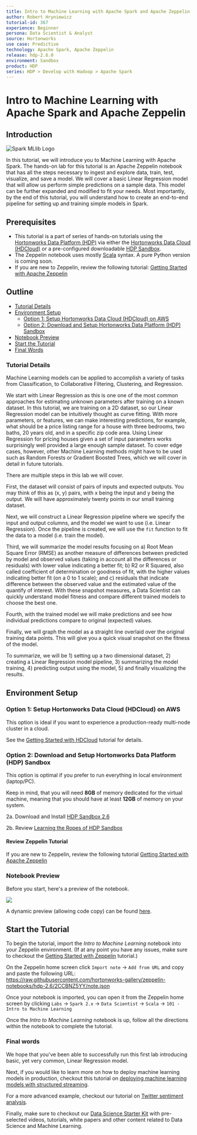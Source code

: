 ```yaml
---
title: Intro to Machine Learning with Apache Spark and Apache Zeppelin
author: Robert Hryniewicz
tutorial-id: 367
experience: Beginner
persona: Data Scientist & Analyst
source: Hortonworks
use case: Predictive
technology: Apache Spark, Apache Zeppelin
release: hdp-2.6.0
environment: Sandbox
product: HDP
series: HDP > Develop with Hadoop > Apache Spark
---
```



# Intro to Machine Learning with Apache Spark and Apache Zeppelin

## Introduction

![Spark MLlib Logo](assets/spark-mllib-logo.png)

In this tutorial, we will introduce you to Machine Learning with Apache Spark. The hands-on lab for this tutorial is an Apache Zeppelin notebook that has all the steps necessary to ingest and explore data, train, test, visualize, and save a model. We will cover a basic Linear Regression model that will allow us perform simple predictions on a sample data. This model can be further expanded and modified to fit your needs. Most importantly, by the end of this tutorial, you will understand how to create an end-to-end pipeline for setting up and training simple models in Spark.

## Prerequisites

-   This tutorial is a part of series of hands-on tutorials using the [Hortonworks Data Platform (HDP)](https://hortonworks.com/products/data-center/hdp/) via either the [Hortonworks Data Cloud (HDCloud)](https://hortonworks.com/products/cloud/aws/) or a pre-configured downloadable [HDP Sandbox](https://hortonworks.com/products/sandbox/).
-   The Zeppelin notebook uses mostly [Scala](http://www.dhgarrette.com/nlpclass/scala/basics.html) syntax. A pure Python version is coming soon.
-   If you are new to Zeppelin, review the following tutorial: [Getting Started with Apache Zeppelin](https://hortonworks.com/tutorial/getting-started-with-apache-zeppelin/)

## Outline
-   [Tutorial Details](#tutorial-details)
-   [Environment Setup](#environment-setup)
    -   [Option 1: Setup Hortonworks Data Cloud (HDCloud) on AWS](#option-1-setup-hortonworks-data-cloud-hdcloud-on-aws)
    -   [Option 2: Download and Setup Hortonworks Data Platform (HDP) Sandbox](#option-2-download-and-setup-hortonworks-data-platform-hdp-sandbox)
-   [Notebook Preview](#notebook-preview)
-   [Start the Tutorial](#start-the-tutorial)
-   [Final Words](#final-words)

### Tutorial Details

Machine Learning models can be applied to accomplish a variety of tasks from Classification, to Collaborative Filtering, Clustering, and Regression.

We start with Linear Regression as this is one one of the most common approaches for estimating unknown parameters after training on a known dataset. In this tutorial, we are training on a 2D dataset, so our Linear Regression model can be intuitively thought as curve fitting. With more parameters, or features, we can make interesting predictions, for example, what should be a price listing range for a house with three bedrooms, two baths, 20 years old, and in a specific zip code area. Using Linear Regression for pricing houses given a set of input parameters works surprisingly well provided a large enough sample dataset. To cover edge cases, however, other Machine Learning methods might have to be used such as Random Forests or Gradient Boosted Trees, which we will cover in detail in future tutorials.

There are multiple steps in this lab we will cover.

First, the dataset will consist of pairs of inputs and expected outputs. You may think of this as (x, y) pairs, with x being the input and y being the output. We will have approximately twenty points in our small training dataset.

Next, we will construct a Linear Regression pipeline where we specify the input and output columns, and the model we want to use (i.e. Linear Regression). Once the pipeline is created, we will use the `fit` function to fit the data to a model (i.e. train the model).

Third, we will summarize the model results focusing on a) Root Mean Square Error (RMSE) as another measure of differences between predicted by model and observed values (taking in account all the differences or residuals) with lower value indicating a better fit; b) R2 or R Squared, also called coefficient of determination or goodness of fit, with the higher values indicating better fit (on a 0 to 1 scale); and c) residuals that indicate difference between the observed value and the estimated value of the quantify of interest. With these snapshot measures, a Data Scientist can quickly understand model fitness and compare different trained models to choose the best one.

Fourth, with the trained model we will make predictions and see how individual predictions compare to original (expected) values.

Finally, we will graph the model as a straight line overlaid over the original training data points. This will give you a quick visual snapshot on the fitness of the model.

To summarize, we will be 1) setting up a two dimensional dataset, 2) creating a Linear Regression model pipeline, 3) summarizing the model training, 4) predicting output using the model, 5) and finally visualizing the results.

## Environment Setup

### Option 1: Setup Hortonworks Data Cloud (HDCloud) on AWS

This option is ideal if you want to experience a production-ready multi-node cluster in a cloud.

See the [Getting Started with HDCloud](https://hortonworks.com/tutorial/getting-started-with-apache-spark-and-apache-zeppelin-on-hdcloud/) tutorial for details.

### Option 2: Download and Setup Hortonworks Data Platform (HDP) Sandbox

This option is optimal if you prefer to run everything in local environment (laptop/PC).

Keep in mind, that you will need **8GB** of memory dedicated for the virtual machine, meaning that you should have at least **12GB** of memory on your system.

2a. Download and Install [HDP Sandbox 2.6](https://hortonworks.com/products/sandbox/)

2b. Review [Learning the Ropes of HDP Sandbox](https://hortonworks.com/tutorial/learning-the-ropes-of-the-hortonworks-sandbox/)

#### Review Zeppelin Tutorial

If you are new to Zeppelin, review the following tutorial [Getting Started with Apache Zeppelin](https://github.com/hortonworks/tutorials/blob/hdp-2.5/tutorials/hortonworks/getting-started-with-apache-zeppelin/tutorial.md)

### Notebook Preview

Before you start, here's a preview of the notebook.

![](assets/large-notebook-preview.jpg)

A dynamic preview (allowing code copy) can be found [here](https://www.zeppelinhub.com/viewer/notebooks/aHR0cHM6Ly9yYXcuZ2l0aHVidXNlcmNvbnRlbnQuY29tL2hvcnRvbndvcmtzLWdhbGxlcnkvemVwcGVsaW4tbm90ZWJvb2tzL2hkcC0yLjYvMkNDQk5aNVlZL25vdGUuanNvbg).

## Start the Tutorial

To begin the tutorial, import the *Intro to Machine Learning* notebook into your Zeppelin environment. (If at any point you have any issues, make sure to checkout the [Getting Started with Zeppelin](https://hortonworks.com/tutorial/getting-started-with-apache-zeppelin/) tutorial.)

On the Zeppelin home screen click `Import note` -> `Add from URL` and copy and paste the following URL:
https://raw.githubusercontent.com/hortonworks-gallery/zeppelin-notebooks/hdp-2.6/2CCBNZ5YY/note.json

Once your notebook is imported, you can open it from the Zeppelin home screen by clicking
`Labs` -> `Spark 2.x` -> `Data Scientist` -> `Scala` -> `101 - Intro to Machine Learning`

 Once the *Intro to Machine Learning* notebook is up, follow all the directions within the notebook to complete the tutorial.

### Final words

We hope that you've been able to successfully run this first lab introducing basic, yet very common, Linear Regression model.

Next, if you would like to learn more on how to deploy machine learning models in production, checkout this tutorial on [deploying machine learning models with structured streaming](https://hortonworks.com/tutorial/deploying-machine-learning-models-using-spark-structured-streaming/).


For a more advanced example, checkout our tutorial on [Twitter sentiment analysis](https://hortonworks.com/tutorial/deploying-machine-learning-models-using-spark-structured-streaming/).

 Finally, make sure to checkout our [Data Science Starter Kit](https://hortonworks.com/info/data-science-cloud/) with pre-selected videos, tutorials, white papers and other content related to Data Science and Machine Learning.
